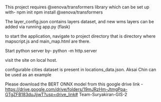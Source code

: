 This project requires @xenova/transformers library which can be set up with-
npm init
npm install @xenova/transformers

The layer_config.json contains layers dataset, and new wms layers can be added via running app.py (flask)

to start the application, navigate to project directory that is directory where mapscript.js and main_map.html are there.

Start python server by-
python -m http.server

visit the site on local host.

configurable cities dataset is present in locations_data.json.
Aksai Chin can be used as an example

Please download the BERT ONNX model from this google drive link - https://drive.google.com/drive/folders/19mJRzHm-JtmgPpa-GTgZFB183duJjjwT?usp=drive_link#   T e a m - S u r y a k i r a n - G I S - 2  
 